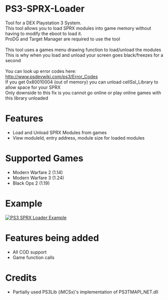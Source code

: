 # PS3-SPRX-Loader
Tool for a DEX Playstation 3 System. <br>
This tool allows you to load SPRX modules into game memory without having to modify the eboot to load it.<br>
ProDG and Target Manager are required to use the tool
<br><br>
This tool uses a games menu drawing function to load/unload the modules<br>
This is why when you load and unload your screen goes black/freezes for a second
<br><br>
You can look up error codes here: http://www.psdevwiki.com/ps3/Error_Codes
<br>
If you get 0x80010004 (out of memory) you can unload cellSsl_Library to allow space for your SPRX<br>
Only downside to this fix is you cannot go online or play online games with this library unloaded

# Features
- Load and Unload SPRX Modules from games
- View moduleId, entry address, module size for loaded modules

# Supported Games
- Modern Warfare 2 (1.14)
- Modern Warfare 3 (1.24)
- Black Ops 2 (1.19)

# Example
[![PS3 SPRX Loader Example](https://img.youtube.com/vi/9yjhm56ddSY/0.jpg)](https://www.youtube.com/watch?v=9yjhm56ddSY "PS3 SPRX Loader Example")

# Features being added
- All COD support
- Game function calls

# Credits
- Partially used PS3Lib (iMCSx)'s implementation of PS3TMAPI_NET.dll
